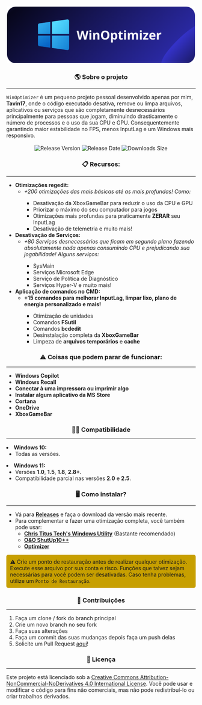 <p align="center">
    <img src="imgs/WinOptimizer.png" alt="WinOptimizer" width="500" />
</p>

<h3 align="center" style="margin-bottom: 5px;"><strong>🌎 Sobre o projeto</strong></h3>
<hr>
<code>WinOptimizer</code> é um pequeno projeto pessoal desenvolvido apenas por mim, <strong>Tavin17</strong>, onde o código executado desativa, remove ou limpa arquivos, aplicativos ou serviços que são completamente desnecessários principalmente para pessoas que jogam, diminuindo drasticamente o número de processos e o uso da sua CPU e GPU. Consequentemente garantindo maior estabilidade no FPS, menos InputLag e um Windows mais responsivo.

</br>
</br>

<div align="center">
    <img src="https://img.shields.io/github/tag/Tavin17/WinOptimizer?color=blue&label=Release&style=for-the-badge" alt="Release Version" />
    <img src="https://img.shields.io/github/release-date/Tavin17/WinOptimizer?color=green&label=Updated&style=for-the-badge" alt="Release Date" />
    <img src="https://img.shields.io/github/repo-size/Tavin17/WinOptimizer?color=orange&label=Size&style=for-the-badge" alt="Downloads Size" />
</div>

<h3 align="center">📋 Recursos:</h3>
<hr>
<ul>

  <li><strong>Otimizações regedit:</strong>
    <ul>
      <li><em>+200 otimizações das mais básicas até as mais profundas! Como:</em></li>
      <ul>
        <li>Desativação da XboxGameBar para reduzir o uso da CPU e GPU</li>
        <li>Priorizar o máximo do seu computador para jogos</li>
        <li>Otimizações mais profundas para praticamente <strong>ZERAR</strong> seu InputLag</li>
        <li>Desativação de telemetria e muito mais!</li>
      </ul>
    </ul>
  </li>

  <li><strong>Desativação de Serviços:</strong>
    <ul>
      <li><em>+80 Serviços desnecessários que ficam em segundo plano fazendo absolutamente nada apenas consumindo CPU e prejudicando sua jogabilidade! Alguns serviços:</em></li>
      <ul>
        <li>SysMain</li>
        <li>Serviços Microsoft Edge</li>
        <li>Serviço de Política de Diagnóstico</li>
        <li>Serviços Hyper-V e muito mais!</li>
      </ul>
    </ul>
  </li>

  <li><strong>Aplicação de comandos no CMD:</strong>
    <ul>
      <li><strong>+15 comandos para melhorar InputLag, limpar lixo, plano de energia personalizado e mais!</strong></li>
      <ul>
        <li>Otimização de unidades</li>
        <li>Comandos <strong>FSutil</strong></li>
        <li>Comandos <strong>bcdedit</strong></li>
        <li>Desinstalação completa da <strong>XboxGameBar</strong></li>
        <li>Limpeza de <strong>arquivos temporários</strong> e <strong>cache</strong></li>
      </ul>
    </ul>
  </li>
</ul>

<h3 align="center">⚠️ Coisas que podem parar de funcionar:</h3>
<hr>
<ul>
  <li><strong>Windows Copilot</strong></li>
  <li><strong>Windows Recall</strong></li>
  <li><strong>Conectar à uma impressora ou imprimir algo</strong></li>
  <li><strong>Instalar algum aplicativo da MS Store</strong></li>
  <li><strong>Cortana</strong></li>
  <li><strong>OneDrive</strong></li>
  <li><strong>XboxGameBar</strong></li>
</ul>

<h3 align="center" style="margin-bottom: 5px;"><strong>👨‍💻 Compatibilidade</strong></h2>
<hr>
  <li><strong>Windows 10:</strong>
    <ul>
      <li>Todas as versões.</li>
    </ul>
  </li>

  <li><strong>Windows 11:</strong>
    <ul>
          <li>Versões <strong>1.0</strong>, <strong>1.5</strong>, <strong>1.8</strong>, <strong>2.8+.</strong></li>
    <li>Compatibilidade parcial nas versões <strong>2.0</strong> e <strong>2.5</strong>.</li>
    </ul>
  </li>

<h3 align="center" style="margin-bottom: 5px;"><strong>🖥️ Como instalar?</strong></h2>
<hr>
<ul>
  <li>Vá para <strong><a href="https://github.com/Tavin17/WinOptimizer/releases">Releases</a></strong> e faça o download da versão mais recente.</li>
  <li>Para complementar e fazer uma otimização completa, você também pode usar:
    <ul>
      <li><strong><a href="https://github.com/ChrisTitusTech/winutil">Chris Titus Tech's Windows Utility</a></strong> (Bastante recomendado)</li>
      <li><strong><a href="https://www.oo-software.com/en/shutup10">O&O ShutUp10++</a></strong></li>
      <li><strong><a href="https://github.com/hellzerg/optimizer">Optimizer</a></strong></li>
    </ul>
  </li>
</ul>

<div style="background-color:rgb(199, 159, 0); padding: 10px; border-radius: 5px;">
  <strong>⚠️</strong> Crie um ponto de restauração antes de realizar qualquer otimização. Execute esse arquivo por sua conta e risco. Funções que talvez sejam necessárias para você podem ser desativadas. Caso tenha problemas, utilize um <code>Ponto de Restauração</code>.
</div>

<h3 align="center" style="margin-bottom: 5px;"><strong>🤝 Contribuições</strong></h2>
<hr>
<ol>
  <li>Faça um clone / fork do branch principal</li>
  <li>Crie um novo branch no seu fork</li>
  <li>Faça suas alterações</li>
  <li>Faça um commit das suas mudanças depois faça um push delas</li>
  <li>Solicite um Pull Request <a href="https://github.com/Tavin17/WinOptimizer/pulls">aqui</a>!</li>
</ol>

<h3 align="center" style="margin-bottom: 5px;"><strong>📕 Licença</strong></h2>
<hr>
<p>Este projeto está licenciado sob a <a href="LICENSE">Creative Commons Attribution-NonCommercial-NoDerivatives 4.0 International License</a>. Você pode usar e modificar o código para fins não comerciais, mas não pode redistribuí-lo ou criar trabalhos derivados.</p>